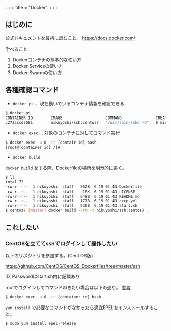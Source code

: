 +++
title = "Docker"
+++

## はじめに

公式ドキュメントを最初に読むこと。
https://docs.docker.com/

学べること
1. Dockerコンテナの基本的な使い方
2. Docker Serviceの使い方
3. Docker Swarmの使い方

## 各種確認コマンド

* `docker ps` ... 現在動いているコンテナ情報を確認できる

```bash
$ docker ps
CONTAINER ID        IMAGE                   COMMAND               CREATED             STATUS              PORTS                   NAMES
c2725ccd7681        nikuyoshi/ssh:centos7   "/usr/sbin/sshd -D"   6 minutes ago       Up 6 minutes        0.0.0.0:32768->22/tcp   elated_hoover
```

* `docker exec` ... 対象のコンテナに対してコマンド実行

```bash
$ docker exec -u 0 -it [contair id] bash
[root@[container id] /]#
```

* `docker build`

`docker build` をする際、Dockerfileの場所を明示的に書く。

```bash
$ ll
total 72
-rw-r--r--  1 nikuyoshi  staff   562B  6 19 01:43 Dockerfile
-rw-r--r--  1 nikuyoshi  staff    18K  6 19 01:43 LICENSE
-rw-r--r--  1 nikuyoshi  staff   648B  6 19 01:43 README.md
-rw-r--r--  1 nikuyoshi  staff   177B  6 19 01:43 cccp.yml
-rw-r--r--  1 nikuyoshi  staff   236B  6 19 01:43 start.sh
$ centos7 [master] docker build --rm -t nikuyoshi/ssh:centos7 .

```

## これしたい

### CentOSを立ててsshでログインして操作したい

以下のリポジトリを参照する。(Cent OS版)

https://github.com/CentOS/CentOS-Dockerfiles/tree/master/ssh

ID, Passwordはstart.sh内に記載あり

rootでログインしてコマンド叩きたい場合は以下の通り。 [参考](https://stackoverflow.com/questions/30172605/how-to-get-into-a-docker-container)

```bash
$ docker exec -u 0 -it [container id] bash
```

`yum install` で必要なコマンドがなかったら適宜EPELをインストールすること。

```bash
$ sudo yum install epel-release
```

